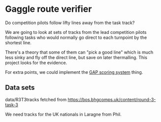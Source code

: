 # Gaggle route verifier
Do competition pilots follow lifty lines away from the task track?

We are going to look at sets of tracks from the lead competition pilots following tasks 
who would normally go direct to each turnpoint by the shortest line.

There's a theory that some of them can "pick a good line" which is much less sinky and 
fly off the direct line, but save on later thermalling. This project looks for the evidence.

For extra points, we could implement the [GAP scoring system](https://www.fai.org/sites/default/files/documents/annex_24b_-_proposal_scoring.pdf) thing.

## Data sets
data/R3T3tracks fetched from https://bos.bhgcomps.uk/content/round-3-task-3

We need tracks for the UK nationals in Laragne from Phil.

